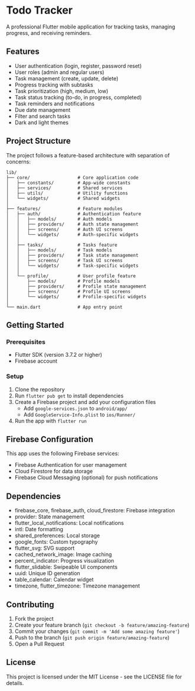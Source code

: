 # Todo Tracker

A professional Flutter mobile application for tracking tasks, managing progress, and receiving reminders.

## Features

- User authentication (login, register, password reset)
- User roles (admin and regular users)
- Task management (create, update, delete)
- Progress tracking with subtasks
- Task prioritization (high, medium, low)
- Task status tracking (to-do, in progress, completed)
- Task reminders and notifications
- Due date management
- Filter and search tasks
- Dark and light themes

## Project Structure

The project follows a feature-based architecture with separation of concerns:

```
lib/
├── core/                  # Core application code
│   ├── constants/         # App-wide constants
│   ├── services/          # Shared services
│   ├── utils/             # Utility functions
│   └── widgets/           # Shared widgets
│
├── features/              # Feature modules
│   ├── auth/              # Authentication feature
│   │   ├── models/        # Auth models
│   │   ├── providers/     # Auth state management
│   │   ├── screens/       # Auth UI screens
│   │   └── widgets/       # Auth-specific widgets
│   │
│   ├── tasks/             # Tasks feature
│   │   ├── models/        # Task models
│   │   ├── providers/     # Task state management
│   │   ├── screens/       # Task UI screens
│   │   └── widgets/       # Task-specific widgets
│   │
│   └── profile/           # User profile feature
│       ├── models/        # Profile models
│       ├── providers/     # Profile state management
│       ├── screens/       # Profile UI screens
│       └── widgets/       # Profile-specific widgets
│
└── main.dart              # App entry point
```

## Getting Started

### Prerequisites

- Flutter SDK (version 3.7.2 or higher)
- Firebase account

### Setup

1. Clone the repository
2. Run `flutter pub get` to install dependencies
3. Create a Firebase project and add your configuration files
   - Add `google-services.json` to `android/app/`
   - Add `GoogleService-Info.plist` to `ios/Runner/`
4. Run the app with `flutter run`

## Firebase Configuration

This app uses the following Firebase services:

- Firebase Authentication for user management
- Cloud Firestore for data storage
- Firebase Cloud Messaging (optional) for push notifications

## Dependencies

- firebase_core, firebase_auth, cloud_firestore: Firebase integration
- provider: State management
- flutter_local_notifications: Local notifications
- intl: Date formatting
- shared_preferences: Local storage
- google_fonts: Custom typography
- flutter_svg: SVG support
- cached_network_image: Image caching
- percent_indicator: Progress visualization
- flutter_slidable: Swipeable UI components
- uuid: Unique ID generation
- table_calendar: Calendar widget
- timezone, flutter_timezone: Timezone management

## Contributing

1. Fork the project
2. Create your feature branch (`git checkout -b feature/amazing-feature`)
3. Commit your changes (`git commit -m 'Add some amazing feature'`)
4. Push to the branch (`git push origin feature/amazing-feature`)
5. Open a Pull Request

## License

This project is licensed under the MIT License - see the LICENSE file for details.
